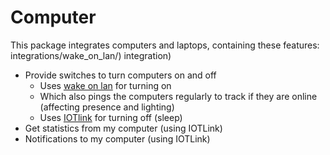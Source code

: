 # Computer

This package integrates computers and laptops, containing these features:
integrations/wake_on_lan/) integration)

- Provide switches to turn computers on and off
    - Uses [wake on lan](https://www.home-assistant.io/integrations/wake_on_lan/) for turning on
    - Which also pings the computers regularly to track if they are online (affecting presence and lighting)
    - Uses [IOTlink](https://iotlink.gitlab.io/) for turning off (sleep)
- Get statistics from my computer (using IOTLink)
- Notifications to my computer (using IOTLink)
